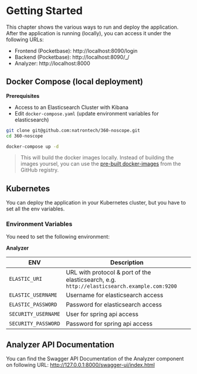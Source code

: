 # Getting Started

This chapter shows the various ways to run and deploy the application. After the application is running (locally), you can access it under the following URLs:

- Frontend (Pocketbase): http://localhost:8090/login
- Backend (Pocketbase): http://localhost:8090/_/
- Analyzer: http://localhost:8000

## Docker Compose (local deployment)

**Prerequisites**

- Access to an Elasticsearch Cluster with Kibana
- Edit `docker-compose.yaml` (update environment variables for elasticsearch)

```bash
git clone git@github.com:natrontech/360-noscope.git
cd 360-noscope

docker-compose up -d
```

> This will build the docker images locally. Instead of building the images yoursel, you can use the [pre-built docker-images](https://github.com/orgs/natrontech/packages?repo_name=360-noscope) from the GitHub registry.

## Kubernetes

You can deploy the application in your Kubernetes cluster, but you have to set all the env variables.

### Environment Variables

You need to set the following environment:

**Analyzer**

| ENV                 | Description                                                                                 |
| ------------------- | ------------------------------------------------------------------------------------------- |
| `ELASTIC_URI`       | URL with protocol & port of the elasticsearch, e.g. `http://elasticsearch.example.com:9200` |
| `ELASTIC_USERNAME`  | Username for elasticsearch access                                                           |
| `ELASTIC_PASSWORD`  | Password for elasticsearch access                                                           |
| `SECURITY_USERNAME` | User for spring api access                                                                  |
| `SECURITY_PASSWORD` | Password for spring api access                                                              |

## Analyzer API Documentation

You can find the Swagger API Documentation of the Analyzer component on following URL: http://127.0.0.1:8000/swagger-ui/index.html